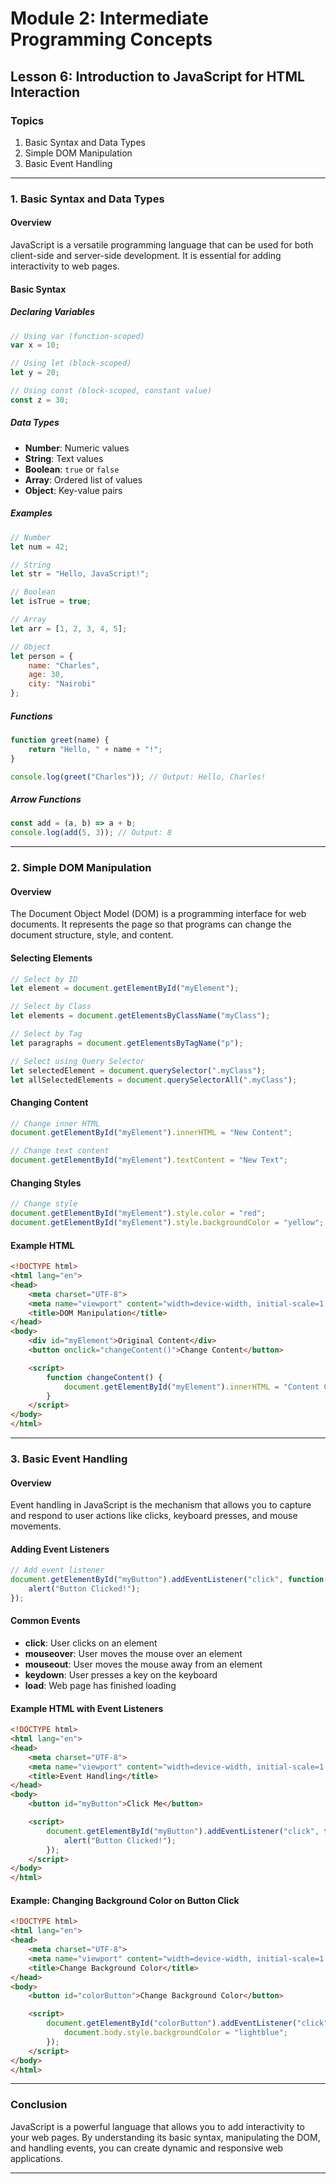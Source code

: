 
# Module 2: Intermediate Programming Concepts

## Lesson 6: Introduction to JavaScript for HTML Interaction

### Topics
1. Basic Syntax and Data Types
2. Simple DOM Manipulation
3. Basic Event Handling

---

### 1. Basic Syntax and Data Types

#### Overview
JavaScript is a versatile programming language that can be used for both client-side and server-side development. It is essential for adding interactivity to web pages.

#### Basic Syntax

##### Declaring Variables
```javascript
// Using var (function-scoped)
var x = 10;

// Using let (block-scoped)
let y = 20;

// Using const (block-scoped, constant value)
const z = 30;
```

##### Data Types
- **Number**: Numeric values
- **String**: Text values
- **Boolean**: `true` or `false`
- **Array**: Ordered list of values
- **Object**: Key-value pairs

##### Examples
```javascript
// Number
let num = 42;

// String
let str = "Hello, JavaScript!";

// Boolean
let isTrue = true;

// Array
let arr = [1, 2, 3, 4, 5];

// Object
let person = {
    name: "Charles",
    age: 30,
    city: "Nairobi"
};
```

##### Functions
```javascript
function greet(name) {
    return "Hello, " + name + "!";
}

console.log(greet("Charles")); // Output: Hello, Charles!
```

##### Arrow Functions
```javascript
const add = (a, b) => a + b;
console.log(add(5, 3)); // Output: 8
```

---

### 2. Simple DOM Manipulation

#### Overview
The Document Object Model (DOM) is a programming interface for web documents. It represents the page so that programs can change the document structure, style, and content.

#### Selecting Elements
```javascript
// Select by ID
let element = document.getElementById("myElement");

// Select by Class
let elements = document.getElementsByClassName("myClass");

// Select by Tag
let paragraphs = document.getElementsByTagName("p");

// Select using Query Selector
let selectedElement = document.querySelector(".myClass");
let allSelectedElements = document.querySelectorAll(".myClass");
```

#### Changing Content
```javascript
// Change inner HTML
document.getElementById("myElement").innerHTML = "New Content";

// Change text content
document.getElementById("myElement").textContent = "New Text";
```

#### Changing Styles
```javascript
// Change style
document.getElementById("myElement").style.color = "red";
document.getElementById("myElement").style.backgroundColor = "yellow";
```

#### Example HTML
```html
<!DOCTYPE html>
<html lang="en">
<head>
    <meta charset="UTF-8">
    <meta name="viewport" content="width=device-width, initial-scale=1.0">
    <title>DOM Manipulation</title>
</head>
<body>
    <div id="myElement">Original Content</div>
    <button onclick="changeContent()">Change Content</button>

    <script>
        function changeContent() {
            document.getElementById("myElement").innerHTML = "Content Changed!";
        }
    </script>
</body>
</html>
```

---

### 3. Basic Event Handling

#### Overview
Event handling in JavaScript is the mechanism that allows you to capture and respond to user actions like clicks, keyboard presses, and mouse movements.

#### Adding Event Listeners
```javascript
// Add event listener
document.getElementById("myButton").addEventListener("click", function() {
    alert("Button Clicked!");
});
```

#### Common Events
- **click**: User clicks on an element
- **mouseover**: User moves the mouse over an element
- **mouseout**: User moves the mouse away from an element
- **keydown**: User presses a key on the keyboard
- **load**: Web page has finished loading

#### Example HTML with Event Listeners
```html
<!DOCTYPE html>
<html lang="en">
<head>
    <meta charset="UTF-8">
    <meta name="viewport" content="width=device-width, initial-scale=1.0">
    <title>Event Handling</title>
</head>
<body>
    <button id="myButton">Click Me</button>

    <script>
        document.getElementById("myButton").addEventListener("click", function() {
            alert("Button Clicked!");
        });
    </script>
</body>
</html>
```

#### Example: Changing Background Color on Button Click
```html
<!DOCTYPE html>
<html lang="en">
<head>
    <meta charset="UTF-8">
    <meta name="viewport" content="width=device-width, initial-scale=1.0">
    <title>Change Background Color</title>
</head>
<body>
    <button id="colorButton">Change Background Color</button>

    <script>
        document.getElementById("colorButton").addEventListener("click", function() {
            document.body.style.backgroundColor = "lightblue";
        });
    </script>
</body>
</html>
```

---

### Conclusion
JavaScript is a powerful language that allows you to add interactivity to your web pages. By understanding its basic syntax, manipulating the DOM, and handling events, you can create dynamic and responsive web applications.

---
